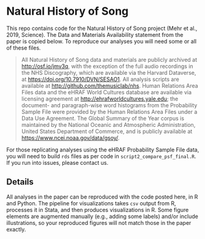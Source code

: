 # Natural History of Song
This repo contains code for the Natural History of Song project (Mehr et al., 2019, Science). The Data and Materials Availability statement from the paper is copied below. To reproduce our analyses you will need some or all of these files.

>All Natural History of Song data and materials are publicly archived at http://osf.io/jmv3q, with the exception of the full audio recordings in the NHS Discography, which are available via the Harvard Dataverse, at https://doi.org/10.7910/DVN/SESAO1. All analysis scripts are available at http://github.com/themusiclab/nhs. Human Relations Area Files data and the eHRAF World Cultures database are available via licensing agreement at http://ehrafworldcultures.yale.edu; the document- and paragraph-wise word histograms from the Probability Sample File were provided by the Human Relations Area Files under a Data Use Agreement. The Global Summary of the Year corpus is maintained by the National Oceanic and Atmospheric Administration, United States Department of Commerce, and is publicly available at https://www.ncei.noaa.gov/data/gsoy/.

For those replicating analyses using the eHRAF Probability Sample File data, you will need to build `rds` files as per code in `script2_compare_psf_final.R`. If you run into issues, please contact us.

## Details
All analyses in the paper can be reproduced with the code posted here, in R and Python. The pipeline for visualizations takes `csv` output from R, processes it in Stata, and then produces visualizations in R. Some figure elements are augmented manually (e.g., adding some labels) and/or include illustrations, so your reproduced figures will not match those in the paper exactly.
